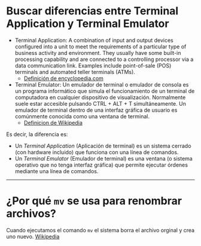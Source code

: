 # Buscar diferencias entre **Terminal Application** y **Terminal Emulator**

- Terminal Application: A combination of input and output devices configured into a unit to meet the requirements of a particular type of business activity and environment. They usually have some built-in processing capability and are connected to a controlling processor via a data communication link. Examples include point-of-sale (POS) terminals and automated teller terminals (ATMs).
  - [Definición de encyclopedia.com](https://www.encyclopedia.com/computing/dictionaries-thesauruses-pictures-and-press-releases/application-terminal)
- Terminal Emulator: Un emulador de terminal o emulador de consola es un programa informático que simula el funcionamiento de un terminal de computadora en cualquier dispositivo de visualización. Normalmente suele estar accesible pulsando CTRL + ALT + T simultáneamente. Un emulador de terminal dentro de una interfaz gráfica de usuario es comúnmente conocida como una ventana de terminal. 
  - [ Definicion de Wikipedia](https://es.wikipedia.org/wiki/Emulador_de_terminal)

Es decir, la diferencia es:

- Un *Terminal Application* (Aplicación de terminal) es un sistema cerrado (con hardware incluido) que funciona con una línea de comandos.
- Un *Terminal Emulator* (Emulador de terminal) es una ventana (o sistema operativo que no tenga interfaz gráfica) que permite ejecutar órdenes mediante una línea de comandos.

---
# ¿Por qué ``` mv ``` se usa para renombrar archivos?
Cuando ejecutamos el comando ``` mv ``` el sistema borra el archivo orginal y crea uno nuevo.
[Wikipedia](https://es.wikipedia.org/wiki/Mv)
